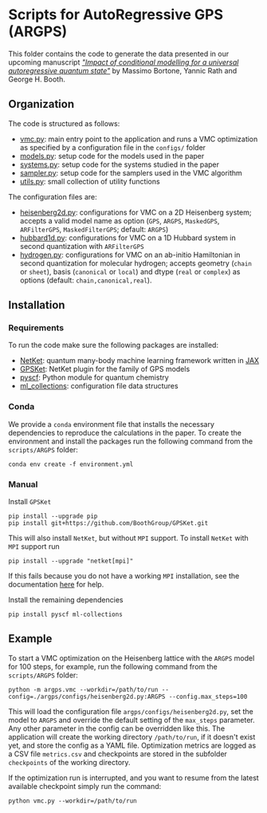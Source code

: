 # Scripts for AutoRegressive GPS (ARGPS)
This folder contains the code to generate the data presented in our upcoming manuscript [*"Impact of conditional modelling for a universal autoregressive quantum state"*](https://arxiv.org/abs/2306.05917) by Massimo Bortone, Yannic Rath and George H. Booth.

## Organization
The code is structured as follows:
- [vmc.py](argps/vmc.py): main entry point to the application and runs a VMC optimization as specified by a configuration file in the `configs/` folder
- [models.py](argps/models.py): setup code for the models used in the paper
- [systems.py](argps/systems.py): setup code for the systems studied in the paper
- [sampler.py](argps/samplers.py): setup code for the samplers used in the VMC algorithm
- [utils.py](argps/utils.py): small collection of utility functions

The configuration files are:
- [heisenberg2d.py](argps/configs/heisenberg2d.py): configurations for VMC on a 2D Heisenberg system; accepts a valid model name as option (`GPS`, `ARGPS`, `MaskedGPS`, `ARFilterGPS`, `MaskedFilterGPS`; default: `ARGPS`)
- [hubbard1d.py](argps/configs/hubbard1d.py): configurations for VMC on a 1D Hubbard system in second quantization with `ARFilterGPS`
- [hydrogen.py](argps/configs/hydrogen.py): configurations for VMC on an ab-initio Hamiltonian in second quantization for molecular hydrogen; accepts geometry (`chain` or `sheet`), basis (`canonical` or `local`) and dtype (`real` or `complex`) as options (default: `chain,canonical,real`).

## Installation

### Requirements
To run the code make sure the following packages are installed:
- [NetKet](https://github.com/netket/netket): quantum many-body machine learning framework written in [JAX](https://github.com/google/jax)
- [GPSKet](https://github.com/BoothGroup/GPSKet): NetKet plugin for the family of GPS models
- [pyscf](https://github.com/pyscf/pyscf): Python module for quantum chemistry
- [ml_collections](https://github.com/google/ml_collections): configuration file data structures

### Conda

We provide a `conda` environment file that installs the necessary dependencies to reproduce the calculations in the paper.
To create the environment and install the packages run the following command from the `scripts/ARGPS` folder:
```
conda env create -f environment.yml
```

### Manual
Install `GPSKet`
```
pip install --upgrade pip
pip install git+https://github.com/BoothGroup/GPSKet.git
```
This will also install `NetKet`, but without `MPI` support.
To install `NetKet` with `MPI` support run
```
pip install --upgrade "netket[mpi]"
```
If this fails because you do not have a working `MPI` installation, see the documentation [here](https://github.com/netket/netket?tab=readme-ov-file#installation-and-usage) for help.

Install the remaining dependencies
```
pip install pyscf ml-collections
```

## Example
To start a VMC optimization on the Heisenberg lattice with the `ARGPS` model for 100 steps, for example, run the following command from the `scripts/ARGPS` folder:
```
python -m argps.vmc --workdir=/path/to/run --config=./argps/configs/heisenberg2d.py:ARGPS --config.max_steps=100
```
This will load the configuration file `argps/configs/heisenberg2d.py`, set the model to `ARGPS` and override the default setting of the `max_steps` parameter.
Any other parameter in the config can be overridden like this.
The application will create the working directory `/path/to/run`, if it doesn't exist yet, and store the config as a YAML file.
Optimization metrics are logged as a CSV file `metrics.csv` and checkpoints are stored in the subfolder `checkpoints` of the working directory.

If the optimization run is interrupted, and you want to resume from the latest available checkpoint simply run the command:
```
python vmc.py --workdir=/path/to/run
```